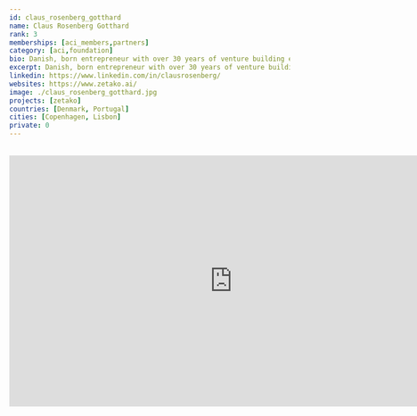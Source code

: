 ```yaml
---
id: claus_rosenberg_gotthard
name: Claus Rosenberg Gotthard
rank: 3
memberships: [aci_members,partners]
category: [aci,foundation]
bio: Danish, born entrepreneur with over 30 years of venture building experience, failures and success along the way. I have lived in Lisbon since 2018 with my wife who is an Artist.
excerpt: Danish, born entrepreneur with over 30 years of venture building experience.
linkedin: https://www.linkedin.com/in/clausrosenberg/
websites: https://www.zetako.ai/
image: ./claus_rosenberg_gotthard.jpg
projects: [zetako]
countries: [Denmark, Portugal]
cities: [Copenhagen, Lisbon]
private: 0
---
```


<BR>
<div class="aspect-w-16 aspect-h-9">
<iframe src="https://player.vimeo.com/video/427718526" width="800" height="450" frameborder="0" allow="autoplay; fullscreen" allowfullscreen></iframe>
</div>
<BR>
